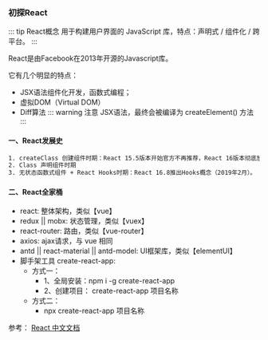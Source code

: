 ### 初探React
::: tip React概念
用于构建用户界面的 JavaScript 库，特点：声明式 / 组件化 / 跨平台。
:::

React是由Facebook在2013年开源的Javascript库。

它有几个明显的特点：
+ JSX语法组件化开发，函数式编程；
+ 虚拟DOM（Virtual DOM）
+ Diff算法
::: warning 注意
JSX语法，最终会被编译为 createElement() 方法
:::

#### 一、React发展史
```html
1. createClass 创建组件时期：React 15.5版本开始官方不再推荐，React 16版本彻底放弃（2017年9月）；
2. Class 声明组件时期
3. 无状态函数式组件 + React Hooks时期：React 16.8推出Hooks概念（2019年2月）。
```

#### 二、React全家桶
+ react: 整体架构，类似【vue】
+ redux || mobx: 状态管理，类似【vuex】
+ react-router: 路由，类似【vue-router】
+ axios: ajax请求，与 vue 相同
+ antd || react-material || antd-model: UI框架库，类似【elementUI】
+ 脚手架工具 create-react-app: 
    + 方式一：
        + 1、全局安装：npm i -g create-react-app
        + 2、创建项目： create-react-app 项目名称
    + 方式二：
        + npx create-react-app 项目名称

参考：
<a href="https://zh-hans.reactjs.org/" target="_blank">React 中文文档</a> <br/>



